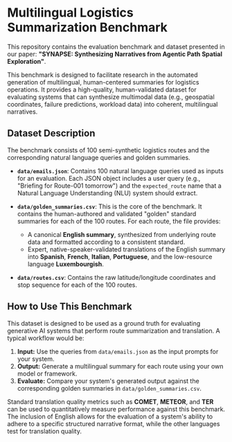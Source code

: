 # Multilingual Logistics Summarization Benchmark

This repository contains the evaluation benchmark and dataset presented in our paper: **"SYNAPSE: Synthesizing Narratives from Agentic Path Spatial Exploration"**.

This benchmark is designed to facilitate research in the automated generation of multilingual, human-centered summaries for logistics operations. It provides a high-quality, human-validated dataset for evaluating systems that can synthesize multimodal data (e.g., geospatial coordinates, failure predictions, workload data) into coherent, multilingual narratives.

## Dataset Description

The benchmark consists of 100 semi-synthetic logistics routes and the corresponding natural language queries and golden summaries.

*   **`data/emails.json`**: Contains 100 natural language queries used as inputs for an evaluation. Each JSON object includes a user query (e.g., "Briefing for Route-001 tomorrow") and the `expected_route` name that a Natural Language Understanding (NLU) system should extract.

*   **`data/golden_summaries.csv`**: This is the core of the benchmark. It contains the human-authored and validated "golden" standard summaries for each of the 100 routes. For each route, the file provides:
    *   A canonical **English summary**, synthesized from underlying route data and formatted according to a consistent standard.
    *   Expert, native-speaker-validated translations of the English summary into **Spanish**, **French**, **Italian**, **Portuguese**, and the low-resource language **Luxembourgish**.

*   **`data/routes.csv`**: Contains the raw latitude/longitude coordinates and stop sequence for each of the 100 routes.

## How to Use This Benchmark

This dataset is designed to be used as a ground truth for evaluating generative AI systems that perform route summarization and translation. A typical workflow would be:

1.  **Input:** Use the queries from `data/emails.json` as the input prompts for your system.
2.  **Output:** Generate a multilingual summary for each route using your own model or framework.
3.  **Evaluate:** Compare your system's generated output against the corresponding golden summaries in `data/golden_summaries.csv`.

Standard translation quality metrics such as **COMET**, **METEOR**, and **TER** can be used to quantitatively measure performance against this benchmark. The inclusion of English allows for the evaluation of a system's ability to adhere to a specific structured narrative format, while the other languages test for translation quality.
